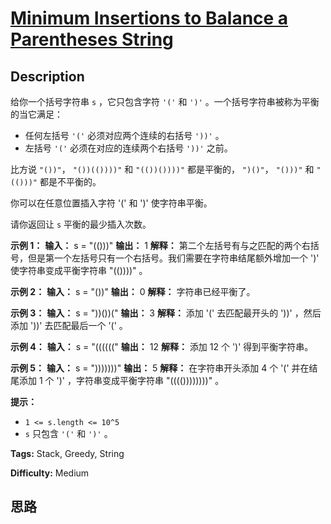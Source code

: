 # [Minimum Insertions to Balance a Parentheses String][title]

## Description

给你一个括号字符串 `s` ，它只包含字符 `'('` 和 `')'` 。一个括号字符串被称为平衡的当它满足：

  * 任何左括号 `'('` 必须对应两个连续的右括号 `'))'` 。
  * 左括号 `'('` 必须在对应的连续两个右括号 `'))'` 之前。

比方说 `"())"`， `"())(())))"` 和 `"(())())))"` 都是平衡的， `")()"`， `"()))"` 和
`"(()))"` 都是不平衡的。

你可以在任意位置插入字符 '(' 和 ')' 使字符串平衡。

请你返回让 `s` 平衡的最少插入次数。



**示例 1：**
            **输入：** s = "(()))"    **输出：** 1    **解释：** 第二个左括号有与之匹配的两个右括号，但是第一个左括号只有一个右括号。我们需要在字符串结尾额外增加一个 ')' 使字符串变成平衡字符串 "(())))" 。    

**示例 2：**
            **输入：** s = "())"    **输出：** 0    **解释：** 字符串已经平衡了。    

**示例 3：**
            **输入：** s = "))())("    **输出：** 3    **解释：** 添加 '(' 去匹配最开头的 '))' ，然后添加 '))' 去匹配最后一个 '(' 。    

**示例 4：**
            **输入：** s = "(((((("    **输出：** 12    **解释：** 添加 12 个 ')' 得到平衡字符串。    

**示例 5：**
            **输入：** s = ")))))))"    **输出：** 5    **解释：** 在字符串开头添加 4 个 '(' 并在结尾添加 1 个 ')' ，字符串变成平衡字符串 "(((())))))))" 。    



**提示：**

  * `1 <= s.length <= 10^5`
  * `s` 只包含 `'('` 和 `')'` 。


**Tags:** Stack, Greedy, String

**Difficulty:** Medium

## 思路

[title]: https://leetcode-cn.com/problems/minimum-insertions-to-balance-a-parentheses-string
